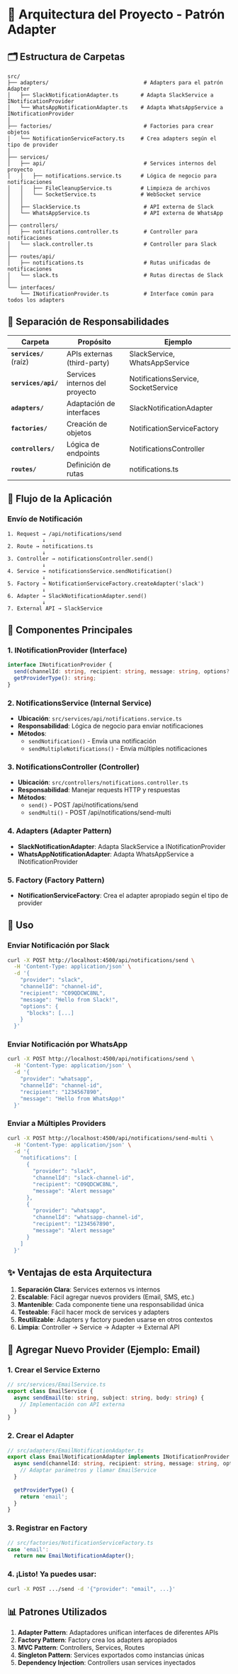 # 📐 Arquitectura del Proyecto - Patrón Adapter

## 🗂️ Estructura de Carpetas

```
src/
├── adapters/                              # Adapters para el patrón Adapter
│   ├── SlackNotificationAdapter.ts       # Adapta SlackService a INotificationProvider
│   └── WhatsAppNotificationAdapter.ts    # Adapta WhatsAppService a INotificationProvider
│
├── factories/                             # Factories para crear objetos
│   └── NotificationServiceFactory.ts     # Crea adapters según el tipo de provider
│
├── services/
│   ├── api/                               # Services internos del proyecto
│   │   ├── notifications.service.ts      # Lógica de negocio para notificaciones
│   │   ├── FileCleanupService.ts         # Limpieza de archivos
│   │   └── SocketService.ts              # WebSocket service
│   │
│   ├── SlackService.ts                    # API externa de Slack
│   └── WhatsAppService.ts                 # API externa de WhatsApp
│
├── controllers/
│   ├── notifications.controller.ts        # Controller para notificaciones
│   └── slack.controller.ts                # Controller para Slack
│
├── routes/api/
│   ├── notifications.ts                   # Rutas unificadas de notificaciones
│   └── slack.ts                           # Rutas directas de Slack
│
└── interfaces/
    └── INotificationProvider.ts           # Interface común para todos los adapters
```

## 🎯 Separación de Responsabilidades

| Carpeta | Propósito | Ejemplo |
|---------|-----------|---------|
| **`services/`** (raíz) | APIs externas (third-party) | SlackService, WhatsAppService |
| **`services/api/`** | Services internos del proyecto | NotificationsService, SocketService |
| **`adapters/`** | Adaptación de interfaces | SlackNotificationAdapter |
| **`factories/`** | Creación de objetos | NotificationServiceFactory |
| **`controllers/`** | Lógica de endpoints | NotificationsController |
| **`routes/`** | Definición de rutas | notifications.ts |

## 🔄 Flujo de la Aplicación

### Envío de Notificación

```
1. Request → /api/notifications/send
           ↓
2. Route → notifications.ts
           ↓
3. Controller → notificationsController.send()
           ↓
4. Service → notificationsService.sendNotification()
           ↓
5. Factory → NotificationServiceFactory.createAdapter('slack')
           ↓
6. Adapter → SlackNotificationAdapter.send()
           ↓
7. External API → SlackService
```

## 📝 Componentes Principales

### 1. INotificationProvider (Interface)
```typescript
interface INotificationProvider {
  send(channelId: string, recipient: string, message: string, options?: any): Promise<any>;
  getProviderType(): string;
}
```

### 2. NotificationsService (Internal Service)
- **Ubicación**: `src/services/api/notifications.service.ts`
- **Responsabilidad**: Lógica de negocio para enviar notificaciones
- **Métodos**:
  - `sendNotification()` - Envía una notificación
  - `sendMultipleNotifications()` - Envía múltiples notificaciones

### 3. NotificationsController (Controller)
- **Ubicación**: `src/controllers/notifications.controller.ts`
- **Responsabilidad**: Manejar requests HTTP y respuestas
- **Métodos**:
  - `send()` - POST /api/notifications/send
  - `sendMulti()` - POST /api/notifications/send-multi

### 4. Adapters (Adapter Pattern)
- **SlackNotificationAdapter**: Adapta SlackService a INotificationProvider
- **WhatsAppNotificationAdapter**: Adapta WhatsAppService a INotificationProvider

### 5. Factory (Factory Pattern)
- **NotificationServiceFactory**: Crea el adapter apropiado según el tipo de provider

## 🚀 Uso

### Enviar Notificación por Slack
```bash
curl -X POST http://localhost:4500/api/notifications/send \
  -H 'Content-Type: application/json' \
  -d '{
    "provider": "slack",
    "channelId": "channel-id",
    "recipient": "C09QDCWC8NL",
    "message": "Hello from Slack!",
    "options": {
      "blocks": [...]
    }
  }'
```

### Enviar Notificación por WhatsApp
```bash
curl -X POST http://localhost:4500/api/notifications/send \
  -H 'Content-Type: application/json' \
  -d '{
    "provider": "whatsapp",
    "channelId": "channel-id",
    "recipient": "1234567890",
    "message": "Hello from WhatsApp!"
  }'
```

### Enviar a Múltiples Providers
```bash
curl -X POST http://localhost:4500/api/notifications/send-multi \
  -H 'Content-Type: application/json' \
  -d '{
    "notifications": [
      {
        "provider": "slack",
        "channelId": "slack-channel-id",
        "recipient": "C09QDCWC8NL",
        "message": "Alert message"
      },
      {
        "provider": "whatsapp",
        "channelId": "whatsapp-channel-id",
        "recipient": "1234567890",
        "message": "Alert message"
      }
    ]
  }'
```

## ✨ Ventajas de esta Arquitectura

1. **Separación Clara**: Services externos vs internos
2. **Escalable**: Fácil agregar nuevos providers (Email, SMS, etc.)
3. **Mantenible**: Cada componente tiene una responsabilidad única
4. **Testeable**: Fácil hacer mock de services y adapters
5. **Reutilizable**: Adapters y factory pueden usarse en otros contextos
6. **Limpia**: Controller → Service → Adapter → External API

## 🔧 Agregar Nuevo Provider (Ejemplo: Email)

### 1. Crear el Service Externo
```typescript
// src/services/EmailService.ts
export class EmailService {
  async sendEmail(to: string, subject: string, body: string) {
    // Implementación con API externa
  }
}
```

### 2. Crear el Adapter
```typescript
// src/adapters/EmailNotificationAdapter.ts
export class EmailNotificationAdapter implements INotificationProvider {
  async send(channelId: string, recipient: string, message: string, options?: any) {
    // Adaptar parámetros y llamar EmailService
  }
  
  getProviderType() {
    return 'email';
  }
}
```

### 3. Registrar en Factory
```typescript
// src/factories/NotificationServiceFactory.ts
case 'email':
  return new EmailNotificationAdapter();
```

### 4. ¡Listo! Ya puedes usar:
```bash
curl -X POST .../send -d '{"provider": "email", ...}'
```

## 📊 Patrones Utilizados

1. **Adapter Pattern**: Adaptadores unifican interfaces de diferentes APIs
2. **Factory Pattern**: Factory crea los adapters apropiados
3. **MVC Pattern**: Controllers, Services, Routes
4. **Singleton Pattern**: Services exportados como instancias únicas
5. **Dependency Injection**: Controllers usan services inyectados
